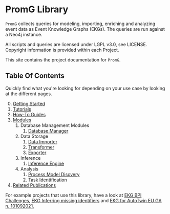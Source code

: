 # PromG Library

`PromG` collects queries for modeling, importing, enriching and analyzing event data as Event Knowledge Graphs (EKGs).
The queries are run against a Neo4j instance. 

All scripts and queries are licensed under LGPL v3.0, see LICENSE.
Copyright information is provided within each Project.

This site contains the project documentation for `PromG`.

## Table Of Contents


Quickly find what you're looking for depending on
your use case by looking at the different pages.

0. [Getting Started](getting-started.md)
1. [Tutorials](tutorials.md)
2. [How-To Guides](how-to-guides.md)
3. [Modules](module-0verview.md)
    1. Database Management Modules
        1. [Database Manager](module:db-management.md)
    2. Data Storage
        1. [Data Importer](module-data-importer.md)
        2. [Transformer](module-transformer.md)
        3. [Exporter](module-exporter.md)
    3. Inference
        1. [Inference Engine](module-inference_engine.md)
    4. Analysis
        1. [Process Model Disovery](module-process_discovery.md)
        2. [Task Identification](module-task_identification.md) 
4. [Related Publications](related_publications.md)


For example projects that use this library, have a look at [EKG BPI Challenges](https://github.com/Ava-S/ekg_bpi_challenges), [EKG Inferring missing identifiers](https://github.com/Ava-S/ekg_inference) and [EKG for AutoTwin EU GA n. 101092021.](https://github.com/Ava-S/ekg_autotwin)


